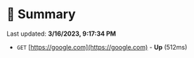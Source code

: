 # 📖 Summary
Last updated: **3/16/2023, 9:17:34 PM**

- `GET` [https://google.com](https://google.com) - **Up** (512ms)

